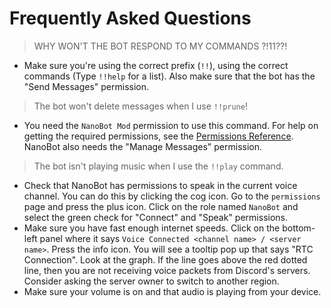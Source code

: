 # Frequently Asked Questions

> WHY WON'T THE BOT RESPOND TO MY COMMANDS ?!11??!

 - Make sure you're using the correct prefix (`!!`), using the correct commands (Type `!!help` for a list). Also make sure that the bot has the "Send Messages" permission.

> The bot won't delete messages when I use `!!prune`!

 - You need the `NanoBot Mod` permission to use this command. For help on getting the required permissions, see the [Permissions Reference](./permissions.md). NanoBot also needs the "Manage Messages" permission.

> The bot isn't playing music when I use the `!!play` command.

 - Check that NanoBot has permissions to speak in the current voice channel. You can do this by clicking the cog icon. Go to the `permissions` page and press the plus icon. Click on the role named `NanoBot` and select the green check for "Connect" and "Speak" permissions.
 - Make sure you have fast enough internet speeds. Click on the bottom-left panel where it says `Voice Connected <channel name> / <server name>`. Press the info icon. You will see a tooltip pop up that says "RTC Connection". Look at the graph. If the line goes above the red dotted line, then you are not receiving voice packets from Discord's servers. Consider asking the server owner to switch to another region.
 - Make sure your volume is on and that audio is playing from your device.
